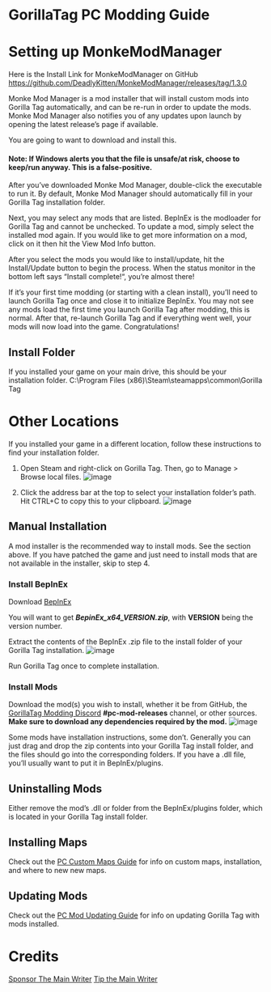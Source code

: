 # GorillaTag PC Modding Guide

# Setting up MonkeModManager
Here is the Install Link for MonkeModManager on GitHub
https://github.com/DeadlyKitten/MonkeModManager/releases/tag/1.3.0

Monke Mod Manager is a mod installer that will install custom mods into Gorilla Tag automatically, and can be re-run in order to update the mods. Monke Mod Manager also notifies you of any updates upon launch by opening the latest release’s page if available.

You are going to want to download and install this.

#### Note: If Windows alerts you that the file is unsafe/at risk, choose to keep/run anyway. This is a false-positive.

After you’ve downloaded Monke Mod Manager, double-click the executable to run it. By default, Monke Mod Manager should automatically fill in your Gorilla Tag installation folder.

Next, you may select any mods that are listed. BepInEx is the modloader for Gorilla Tag and cannot be unchecked. To update a mod, simply select the installed mod again. If you would like to get more information on a mod, click on it then hit the View Mod Info button.

After you select the mods you would like to install/update, hit the Install/Update button to begin the process. When the status monitor in the bottom left says “Install complete!“, you’re almost there!

If it’s your first time modding (or starting with a clean install), you’ll need to launch Gorilla Tag once and close it to initialize BepInEx. You may not see any mods load the first time you launch Gorilla Tag after modding, this is normal.
After that, re-launch Gorilla Tag and if everything went well, your mods will now load into the game. Congratulations!

## Install Folder

If you installed your game on your main drive, this should be your installation folder. C:\Program Files (x86)\Steam\steamapps\common\Gorilla Tag

# Other Locations
If you installed your game in a different location, follow these instructions to find your installation folder.

1. Open Steam and right-click on Gorilla Tag. Then, go to Manage > Browse local files.
![image](https://user-images.githubusercontent.com/121695210/212397870-f5b1f7a8-b9d5-4789-94cd-91484d21ff37.png)

2. Click the address bar at the top to select your installation folder’s path. Hit CTRL+C to copy this to your clipboard.
![image](https://user-images.githubusercontent.com/121695210/212397961-a5e6a30f-5f35-4a4b-b518-31ee780c8ae1.png)

## Manual Installation
A mod installer is the recommended way to install mods. See the section above. If you have patched the game and just need to install mods that are not available in the installer, skip to step 4.

### Install BepInEx
Download [BepInEx](https://github.com/DeadlyKitten/MonkeModManager/releases/tag/1.3.0)

You will want to get ***BepinEx_x64_VERSION.zip***, with **VERSION** being the version number.

Extract the contents of the BepInEx .zip file to the install folder of your Gorilla Tag installation.
![image](https://user-images.githubusercontent.com/121695210/212398610-98571190-f597-4786-b978-57f5a8b28c39.png)

Run Gorilla Tag once to complete installation.

### Install Mods
Download the mod(s) you wish to install, whether it be from GitHub, the [GorillaTag Modding Discord](https://discord.gg/monkemod) **#pc-mod-releases** channel, or other sources. **Make sure to download any dependencies required by the mod.**
![image](https://user-images.githubusercontent.com/121695210/212398928-9498b734-16b6-49c6-b268-b01113cf89f7.png)

Some mods have installation instructions, some don’t. Generally you can just drag and drop the zip contents into your Gorilla Tag install folder, and the files should go into the corresponding folders. If you have a .dll file, you’ll usually want to put it in BepInEx/plugins.


## Uninstalling Mods
Either remove the mod’s .dll or folder from the BepInEx/plugins folder, which is located in your Gorilla Tag install folder.

## Installing Maps
Check out the [PC Custom Maps Guide](https://gorillatagmodding.burrito.software/#/pc-maploading) for info on custom maps, installation, and where to new new maps.

## Updating Mods
Check out the [PC Mod Updating Guide](https://gorillatagmodding.burrito.software/#/pc-updating) for info on updating Gorilla Tag with mods installed.


# Credits
[Sponsor The Main Writer](https://github.com/sponsors/burritosoftware)
[Tip the Main Writer](https://streamelements.com/burritosoft/tip)
